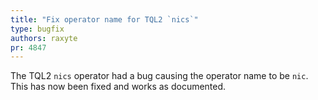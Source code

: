 ```yaml
---
title: "Fix operator name for TQL2 `nics`"
type: bugfix
authors: raxyte
pr: 4847
---
```


The TQL2 `nics` operator had a bug causing the operator name to be `nic`.
This has now been fixed and works as documented.
